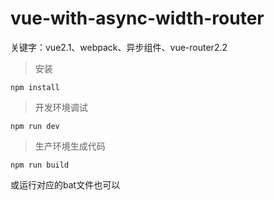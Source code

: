 # vue-with-async-width-router
关键字：vue2.1、webpack、异步组件、vue-router2.2

> 安装

    npm install
    
> 开发环境调试

    npm run dev
    
> 生产环境生成代码

    npm run build
    
或运行对应的bat文件也可以